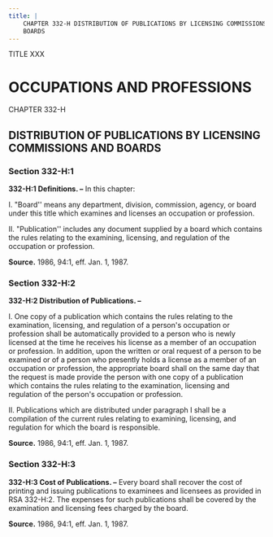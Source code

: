 ```yaml
---
title: |
    CHAPTER 332-H DISTRIBUTION OF PUBLICATIONS BY LICENSING COMMISSIONS AND
    BOARDS
---
```


TITLE XXX
                                             
OCCUPATIONS AND PROFESSIONS
===========================

CHAPTER 332-H
                                             
DISTRIBUTION OF PUBLICATIONS BY LICENSING COMMISSIONS AND BOARDS
----------------------------------------------------------------

### Section 332-H:1

 **332-H:1 Definitions. –** In this chapter:
                                             
 I. "Board'' means any department, division, commission, agency, or
board under this title which examines and licenses an occupation or
profession.
                                             
 II. "Publication'' includes any document supplied by a board which
contains the rules relating to the examining, licensing, and regulation
of the occupation or profession.

**Source.** 1986, 94:1, eff. Jan. 1, 1987.

### Section 332-H:2

 **332-H:2 Distribution of Publications. –**
                                             
 I. One copy of a publication which contains the rules relating to
the examination, licensing, and regulation of a person's occupation or
profession shall be automatically provided to a person who is newly
licensed at the time he receives his license as a member of an
occupation or profession. In addition, upon the written or oral request
of a person to be examined or of a person who presently holds a license
as a member of an occupation or profession, the appropriate board shall
on the same day that the request is made provide the person with one
copy of a publication which contains the rules relating to the
examination, licensing and regulation of the person's occupation or
profession.
                                             
 II. Publications which are distributed under paragraph I shall be a
compilation of the current rules relating to examining, licensing, and
regulation for which the board is responsible.

**Source.** 1986, 94:1, eff. Jan. 1, 1987.

### Section 332-H:3

 **332-H:3 Cost of Publications. –** Every board shall recover the
cost of printing and issuing publications to examinees and licensees as
provided in RSA 332-H:2. The expenses for such publications shall be
covered by the examination and licensing fees charged by the board.

**Source.** 1986, 94:1, eff. Jan. 1, 1987.
